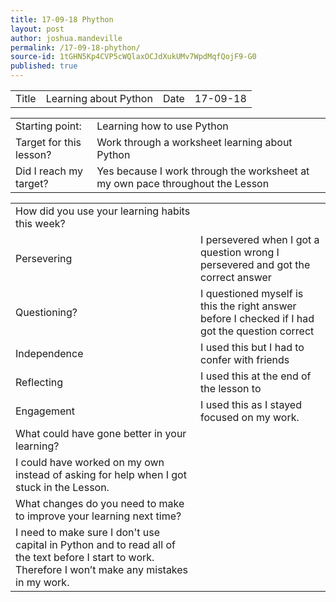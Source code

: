 ```yaml
---
title: 17-09-18 Phython
layout: post
author: joshua.mandeville
permalink: /17-09-18-phython/
source-id: 1tGHN5Kp4CVP5cWQlaxOCJdXukUMv7WpdMqfQojF9-G0
published: true
---
```

<table>
  <tr>
    <td>Title</td>
    <td>Learning about Python</td>
    <td>Date</td>
    <td>17-09-18</td>
  </tr>
</table>


<table>
  <tr>
    <td>Starting point:</td>
    <td>Learning how to use Python</td>
  </tr>
  <tr>
    <td>Target for this lesson?</td>
    <td>Work through a worksheet learning about Python </td>
  </tr>
  <tr>
    <td>Did I reach my target? </td>
    <td>Yes because I work through the worksheet at my own pace throughout the Lesson</td>
  </tr>
</table>


<table>
  <tr>
    <td>How did you use your learning habits this week?</td>
    <td></td>
  </tr>
  <tr>
    <td>Persevering</td>
    <td>I persevered when I got a question wrong I persevered and got the correct answer</td>
  </tr>
  <tr>
    <td>Questioning?</td>
    <td>I questioned myself is this the right answer before I checked if I had got the question correct </td>
  </tr>
  <tr>
    <td>Independence</td>
    <td>I used this but I had to confer with friends</td>
  </tr>
  <tr>
    <td>Reflecting</td>
    <td>I used this at the end of the lesson to </td>
  </tr>
  <tr>
    <td>Engagement</td>
    <td>I used this as I stayed focused on my work.</td>
  </tr>
  <tr>
    <td>What could have gone better in your learning?</td>
    <td></td>
  </tr>
  <tr>
    <td>I could have worked on my own instead of asking for help when I got stuck in the Lesson.</td>
    <td></td>
  </tr>
  <tr>
    <td>What changes do you need to make to improve your learning next time?</td>
    <td></td>
  </tr>
  <tr>
    <td>I need to make sure I don't use capital in Python and to read all of the text before I start to work. Therefore I won’t make any mistakes in my work.</td>
    <td></td>
  </tr>
</table>


